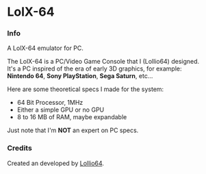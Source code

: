 # LolX-64
### Info 
A LolX-64 emulator for PC.

The LolX-64 is a PC/Video Game Console that I (Lollio64) designed.<br>
It's a PC inspired of the era of early 3D graphics, for example:<br>
**Nintendo 64**, **Sony PlayStation**, **Sega Saturn**, etc...<br>

Here are some theoretical specs I made for the system:<br>
- 64 Bit Processor, 1MHz
- Either a simple GPU or no GPU
- 8 to 16 MB of RAM, maybe expandable

Just note that I'm **NOT** an expert on PC specs.<br>
### Credits
Created an developed by [Lollio64](https://github.com/Lollio64).